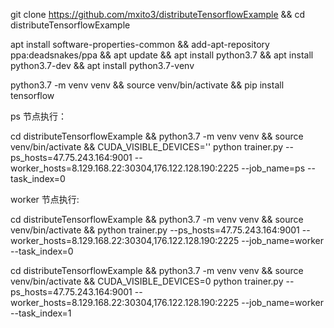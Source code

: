 git clone https://github.com/mxito3/distributeTensorflowExample && cd distributeTensorflowExample

apt install software-properties-common && add-apt-repository ppa:deadsnakes/ppa && apt update && apt install python3.7 &&  apt install python3.7-dev && apt install python3.7-venv

python3.7 -m venv venv && source venv/bin/activate && pip install tensorflow

ps 节点执行： 


 cd distributeTensorflowExample && python3.7 -m venv venv && source venv/bin/activate  && CUDA_VISIBLE_DEVICES='' python trainer.py --ps_hosts=47.75.243.164:9001 --worker_hosts=8.129.168.22:30304,176.122.128.190:2225 --job_name=ps --task_index=0



worker 节点执行:

 cd distributeTensorflowExample && python3.7 -m venv venv && source venv/bin/activate  && python trainer.py --ps_hosts=47.75.243.164:9001 --worker_hosts=8.129.168.22:30304,176.122.128.190:2225 --job_name=worker --task_index=0

 cd distributeTensorflowExample && python3.7 -m venv venv && source venv/bin/activate  && CUDA_VISIBLE_DEVICES=0 python trainer.py --ps_hosts=47.75.243.164:9001 --worker_hosts=8.129.168.22:30304,176.122.128.190:2225 --job_name=worker --task_index=1
